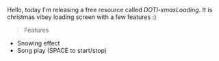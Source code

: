 Hello, today I'm releasing a free resource called *DOTI-xmasLoading*. It is christmas vibey loading screen with a few features :)

> Features
 - Snowing effect
- Song play (SPACE to start/stop)
